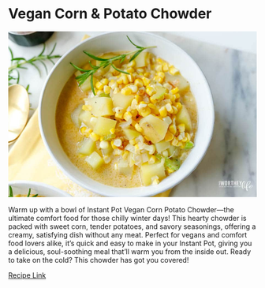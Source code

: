 # Vegan Corn & Potato Chowder

![picture](/markdown/modules/nutrition/recipes/images/CornChowder.jpg)

Warm up with a bowl of Instant Pot Vegan Corn Potato Chowder—the ultimate comfort food for those chilly winter days! This hearty chowder is packed with sweet corn, tender potatoes, and savory seasonings, offering a creamy, satisfying dish without any meat. Perfect for vegans and comfort food lovers alike, it’s quick and easy to make in your Instant Pot, giving you a delicious, soul-soothing meal that’ll warm you from the inside out. Ready to take on the cold? This chowder has got you covered!

[Recipe Link](https://www.awortheyread.com/vegan-corn-potato-chowder/)
